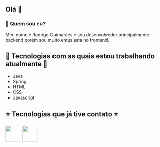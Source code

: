 ## Olá 👋

### 🤔 Quem sou eu?
Meu nome é Rodrigo Guimarães e sou desenvolvedor principalmente backend porém sou muito entusiasta no frontend.

<!--
## Trabalho com
- Java
- Spring
- HTML
- CSS
- Javascript
- React
-->

## 🌟 Tecnologias com as quais estou trabalhando atualmente 🌟
- Java
- Spring
- HTML
- CSS
- Javascript

## ⭐ Tecnologias que já tive contato ⭐
<img src="https://cdn.jsdelivr.net/gh/devicons/devicon@latest/icons/c/c-original.svg" width="50px" /> <img src="https://cdn.jsdelivr.net/gh/devicons/devicon@latest/icons/angularjs/angularjs-original.svg" width="50px" />
          




<!--
**RodrigoGuima/RodrigoGuima** is a ✨ _special_ ✨ repository because its `README.md` (this file) appears on your GitHub profile.

Here are some ideas to get you started:

- 🔭 I’m currently working on ...
- 🌱 I’m currently learning ...
- 👯 I’m looking to collaborate on ...
- 🤔 I’m looking for help with ...
- 💬 Ask me about ...
- 📫 How to reach me: ...
- 😄 Pronouns: ...
- ⚡ Fun fact: ...
-->
